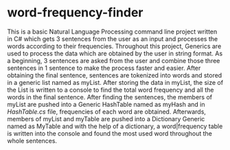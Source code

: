 # word-frequency-finder
This is a basic Natural Language Processing command line project written in C# which gets 3 sentences from the user as an input and processes the words according to their frequencies.
Throughout this project, Generics are used to process the data which are obtained by the user in string format. As a beginning, 3 sentences are asked from the user and combine those three sentences in 1 sentence to make the process faster and easier. After obtaining the final sentence, sentences are tokenized into words and stored in a generic list named as myList. After storing the data in myList, the size of the List is written to a console to find the total word frequency and all the words in the final sentence. After finding the sentences, the members of myList are pushed into a Generic HashTable named as myHash and in *HashTable.cs* file, frequencies of each word are obtained. Afterwards, members of myList and myTable are pushed into a Dictionary Generic named as MyTable and with the help of a dictionary, a word|frequency table is written into the console and found the most used word throughout the whole sentences.
